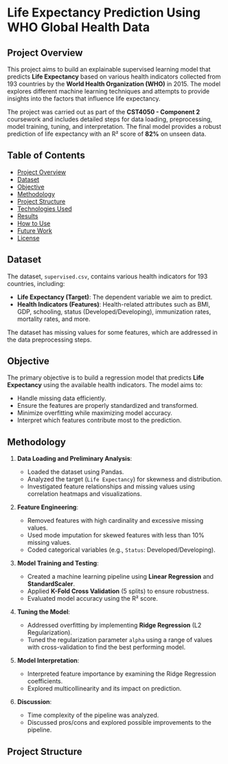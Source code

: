 # Life Expectancy Prediction Using WHO Global Health Data

## Project Overview

This project aims to build an explainable supervised learning model that predicts **Life Expectancy** based on various health indicators collected from 193 countries by the **World Health Organization (WHO)** in 2015. The model explores different machine learning techniques and attempts to provide insights into the factors that influence life expectancy.

The project was carried out as part of the **CST4050 - Component 2** coursework and includes detailed steps for data loading, preprocessing, model training, tuning, and interpretation. The final model provides a robust prediction of life expectancy with an R² score of **82%** on unseen data.

## Table of Contents
- [Project Overview](#project-overview)
- [Dataset](#dataset)
- [Objective](#objective)
- [Methodology](#methodology)
- [Project Structure](#project-structure)
- [Technologies Used](#technologies-used)
- [Results](#results)
- [How to Use](#how-to-use)
- [Future Work](#future-work)
- [License](#license)

## Dataset

The dataset, `supervised.csv`, contains various health indicators for 193 countries, including:
- **Life Expectancy (Target)**: The dependent variable we aim to predict.
- **Health Indicators (Features)**: Health-related attributes such as BMI, GDP, schooling, status (Developed/Developing), immunization rates, mortality rates, and more.

The dataset has missing values for some features, which are addressed in the data preprocessing steps.

## Objective

The primary objective is to build a regression model that predicts **Life Expectancy** using the available health indicators. The model aims to:
- Handle missing data efficiently.
- Ensure the features are properly standardized and transformed.
- Minimize overfitting while maximizing model accuracy.
- Interpret which features contribute most to the prediction.

## Methodology

1. **Data Loading and Preliminary Analysis**:
   - Loaded the dataset using Pandas.
   - Analyzed the target (`Life Expectancy`) for skewness and distribution.
   - Investigated feature relationships and missing values using correlation heatmaps and visualizations.

2. **Feature Engineering**:
   - Removed features with high cardinality and excessive missing values.
   - Used mode imputation for skewed features with less than 10% missing values.
   - Coded categorical variables (e.g., `Status`: Developed/Developing).

3. **Model Training and Testing**:
   - Created a machine learning pipeline using **Linear Regression** and **StandardScaler**.
   - Applied **K-Fold Cross Validation** (5 splits) to ensure robustness.
   - Evaluated model accuracy using the R² score.

4. **Tuning the Model**:
   - Addressed overfitting by implementing **Ridge Regression** (L2 Regularization).
   - Tuned the regularization parameter `alpha` using a range of values with cross-validation to find the best performing model.

5. **Model Interpretation**:
   - Interpreted feature importance by examining the Ridge Regression coefficients.
   - Explored multicollinearity and its impact on prediction.

6. **Discussion**:
   - Time complexity of the pipeline was analyzed.
   - Discussed pros/cons and explored possible improvements to the pipeline.

## Project Structure

